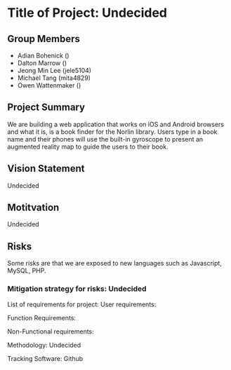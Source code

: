 # Title of Project: Undecided

## Group Members

- Adian Bohenick ()
- Dalton Marrow ()
- Jeong Min Lee (jele5104)
- Michael Tang (mita4829)
- Owen Wattenmaker ()


## Project Summary

We are building a web application that works on iOS and Android browsers and what it is, is a book finder for the Norlin library. Users type in a book name and their phones will use the built-in gyroscope to present an augmented reality map to guide the users to their book.


## Vision Statement

Undecided


## Motitvation

Undecided


## Risks

Some risks are that we are exposed to new languages such as Javascript, MySQL, PHP.

### Mitigation strategy for risks: Undecided

List of requirements for project:
User requirements:

Function Requirements:

Non-Functional requirements:

Methodology: Undecided

Tracking Software: Github
